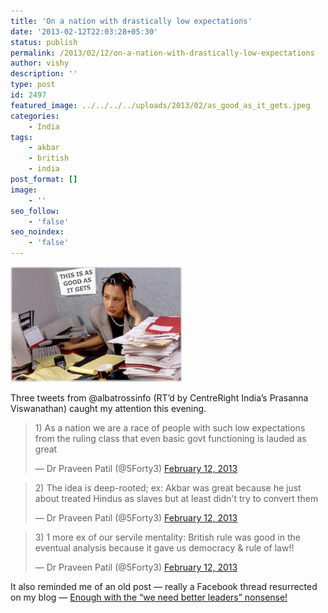 ```yaml
---
title: 'On a nation with drastically low expectations'
date: '2013-02-12T22:03:28+05:30'
status: publish
permalink: /2013/02/12/on-a-nation-with-drastically-low-expectations
author: vishy
description: ''
type: post
id: 2497
featured_image: ../../../../uploads/2013/02/as_good_as_it_gets.jpeg
categories: 
    - India
tags:
    - akbar
    - british
    - india
post_format: []
image:
    - ''
seo_follow:
    - 'false'
seo_noindex:
    - 'false'
---
```

![](../../../../uploads/2013/02/as_good_as_it_gets.jpeg)

Three tweets from @albatrossinfo (RT’d by CentreRight India’s Prasanna Viswanathan) caught my attention this evening.

> 1\) As a nation we are a race of people with such low expectations from the ruling class that even basic govt functioning is lauded as great
> 
> — Dr Praveen Patil (@5Forty3) [February 12, 2013](https://twitter.com/5Forty3/status/301350525859926018?ref_src=twsrc%5Etfw)

<script async="" charset="utf-8" src="https://platform.twitter.com/widgets.js"></script>

> 2\) The idea is deep-rooted; ex: Akbar was great because he just about treated Hindus as slaves but at least didn't try to convert them
> 
> — Dr Praveen Patil (@5Forty3) [February 12, 2013](https://twitter.com/5Forty3/status/301351365337313280?ref_src=twsrc%5Etfw)

<script async="" charset="utf-8" src="https://platform.twitter.com/widgets.js"></script>

> 3\) 1 more ex of our servile mentality: British rule was good in the eventual analysis because it gave us democracy &amp; rule of law!!
> 
> — Dr Praveen Patil (@5Forty3) [February 12, 2013](https://twitter.com/5Forty3/status/301352017031491585?ref_src=twsrc%5Etfw)

<script async="" charset="utf-8" src="https://platform.twitter.com/widgets.js"></script>

It also reminded me of an old post — really a Facebook thread resurrected on my blog — [Enough with the “we need better leaders” nonsense!](https://www.ulaar.com/2010/08/23/enough-with-the-we-need-better-leaders-nonsense/)
